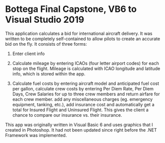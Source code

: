 # Bottega Final Capstone, VB6 to Visual Studio 2019

This application calculates a bid for international aircraft delivery. It was written to be completely self-contained to allow pilots to create an accurate bid on the fly. It consists of three forms:

  1. Enter client info
  
  2. Calculate mileage by entering ICAOs (four letter airport codes) for each stop on the flight.  Mileage is calculated with ICAO longitude and latitude info, which is stored within the app.
  
  3. Calculate fuel costs by entering aircraft model and anticipated fuel cost per gallon, calculate crew costs by entering Per Diem Rate, Per Diem Days, Crew Salaries for up to three crew members and return airfare for each crew member. add any miscellaneous charges (eg. emergency equipment, tanking, etc.), add insurance cost and automatically get a total for Insured Flight and Uninsured Flight. This gives the client a chance to compare our insurance vs. their insurance.
  
This app was originally written in Visual Basic 6 and uses graphics that I created in Photoshop. It had not been updated since right before the .NET Framework was implemented. 
